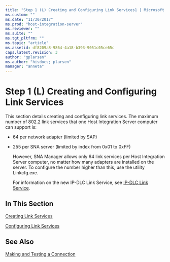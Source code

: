 ```yaml
---
title: "Step 1 (L) Creating and Configuring Link Services1 | Microsoft Docs"
ms.custom: ""
ms.date: "11/30/2017"
ms.prod: "host-integration-server"
ms.reviewer: ""
ms.suite: ""
ms.tgt_pltfrm: ""
ms.topic: "article"
ms.assetid: df8209a8-9864-4a18-b393-9051c05ce65c
caps.latest.revision: 3
author: "gplarsen"
ms.author: "hisdocs; plarsen"
manager: "anneta"
---
```

# Step 1 (L) Creating and Configuring Link Services
This section details creating and configuring link services. The maximum number of 802.2 link services that one Host Integration Server computer can support is:  
  
- 64 per network adapter (limited by SAP)  
  
- 255 per SNA server (limited by index from 0x01 to 0xFF)  
  
  However, SNA Manager allows only 64 link services per Host Integration Server computer, no matter how many adapters are installed on the server. To configure the number higher than this, use the utility Linkcfg.exe.  
  
  For information on the new IP-DLC Link Service, see [IP-DLC Link Service](./ip-dlc-link-service2.md).  
  
## In This Section  
 [Creating Link Services](../core/creating-link-services1.md)  
  
 [Configuring Link Services](../core/configuring-link-services1.md)  
  
## See Also  
 [Making and Testing a Connection](../core/making-and-testing-a-connection2.md)